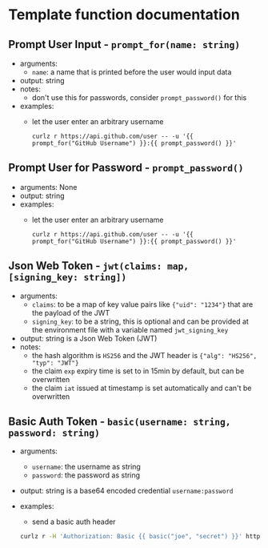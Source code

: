 # Template function documentation

## Prompt User Input - `prompt_for(name: string)`

- arguments:
  - `name`: a name that is printed before the user would input data
- output: string
- notes:
  - don't use this for passwords, consider `prompt_password()` for this
- examples:
  - let the user enter an arbitrary username
    
    ```shell
    curlz r https://api.github.com/user -- -u '{{ prompt_for("GitHub Username") }}:{{ prompt_password() }}'
    ```

## Prompt User for Password - `prompt_password()`

- arguments: None
- output: string
- examples:
  - let the user enter an arbitrary username
    
    ```shell
    curlz r https://api.github.com/user -- -u '{{ prompt_for("GitHub Username") }}:{{ prompt_password() }}'
    ```

## Json Web Token - `jwt(claims: map, [signing_key: string])`

- arguments:
    - `claims`: to be a map of key value pairs like `{"uid": "1234"}` that are the payload of the JWT
    - `signing_key`: to be a string, this is optional and can be provided at the environment file with a variable named `jwt_signing_key`
- output: string is a Json Web Token (JWT)
- notes:
    - the hash algorithm is `HS256` and the JWT header is `{"alg": "HS256", "typ": "JWT"}`
    - the claim `exp` expiry time is set to in 15min by default, but can be overwritten
    - the claim `iat` issued at timestamp is set automatically and can't be overwritten

## Basic Auth Token - `basic(username: string, password: string)`

- arguments:
    - `username`: the username as string
    - `password`: the password as string
- output: string is a base64 encoded credential `username:password`
- examples:
  - send a basic auth header

  ```sh
  curlz r -H 'Authorization: Basic {{ basic("joe", "secret") }}' https://httpbin.org/headers 
  ```
